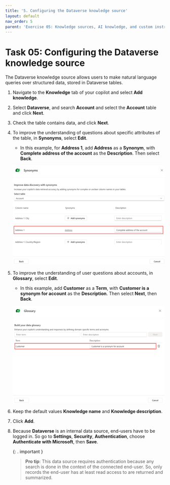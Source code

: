 ```yaml
---
title: '5. Configuring the Dataverse knowledge source'
layout: default
nav_order: 5
parent: 'Exercise 05: Knowledge sources, AI knowledge, and custom instructions'
---
```


# Task 05: Configuring the Dataverse knowledge source

The Dataverse knowledge source allows users to make natural language queries over structured data, stored in Dataverse tables.

1.	Navigate to the **Knowledge** tab of your copilot and select **Add knowledge**.

2.	Select **Dataverse**, and search **Account** and select the **Account** table and click **Next**.

3.	Check the table contains data, and click **Next**.

4.	To improve the understanding of questions about specific attributes of the table, in **Synonyms**, select **Edit**.

	 - In this example, for **Address 1**, add **Address** as a **Synonym**, with **Complete address of the account** as the **Description**. Then select **Back**.

 	![A screenshot of a computer Description automatically generated](../../media/a89b1b762bbc10880b9e4e00a4b9279e.png)

5.	To improve the understanding of user questions about accounts, in **Glossary**, select **Edit**.

	- In this example, add **Customer** as a **Term**, with **Customer is a synonym for account** as the **Description**. Then select **Next**, then **Back**.

 	![A screenshot of a computer Description automatically generated](../../media/6a240d0cd3281b82eb9b77035e0ec0a7.png)

6.	Keep the default values **Knowledge name** and **Knowledge description**.

7.	Click **Add**.

8.	Because **Dataverse** is an internal data source, end-users have to be logged in. So go to **Settings**, **Security**, **Authentication**, choose **Authenticate with Microsoft**, then **Save**.

    {: . important }
    >**Pro tip**: This data source requires authentication because any search is done in the context of the connected end-user. So, only records the end-user has at least read access to are returned and summarized.
